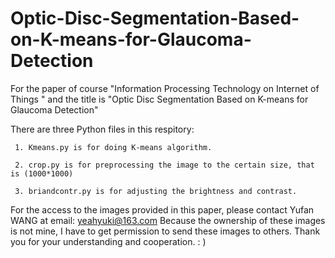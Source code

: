 # Optic-Disc-Segmentation-Based-on-K-means-for-Glaucoma-Detection
For the paper of course "Information Processing Technology on Internet of Things " and the title is "Optic Disc Segmentation Based on K-means for Glaucoma Detection"

There are three Python files in this respitory:

     1. Kmeans.py is for doing K-means algorithm.
     
     2. crop.py is for preprocessing the image to the certain size, that is (1000*1000)
     
     3. briandcontr.py is for adjusting the brightness and contrast.
     
For the access to the images provided in this paper, please contact Yufan WANG at email: yeahyuki@163.com
Because the ownership of these images is not mine, I have to get permission to send these images to others.
Thank you for your understanding and cooperation. : )
